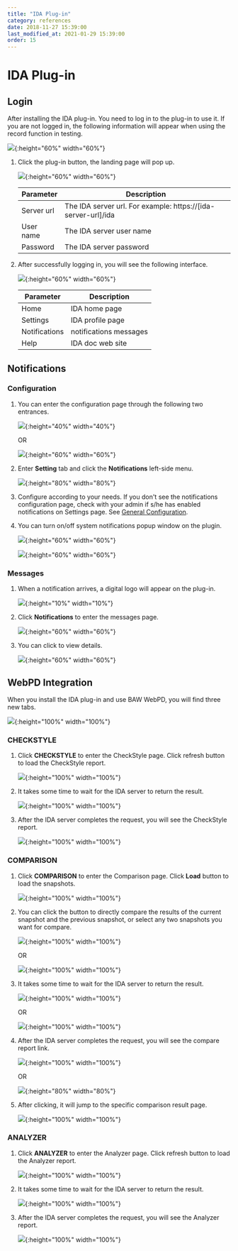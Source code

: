```yaml
---
title: "IDA Plug-in"
category: references
date: 2018-11-27 15:39:00
last_modified_at: 2021-01-29 15:39:00
order: 15
---
```


# IDA Plug-in

## Login

After installing the IDA plug-in. You need to log in to the plug-in to use it. If you are not logged in, the following information will appear when using the record function in testing.

![][plugin_message]{:height="60%" width="60%"}

1. Click the plug-in button, the landing page will pop up.
      
      
    ![][plugin_login]{:height="60%" width="60%"}

     Parameter             | Description       
	 ----------------------|-------------------
	 Server url           |The IDA server url. For example: https://[ida-server-url]/ida
	 User name            |The IDA server user name
	 Password             |The IDA server password
	 

2. After successfully logging in, you will see the following interface.

    ![][plugin_menu]{:height="60%" width="60%"}
    
	 Parameter             | Description       
	 ----------------------|-------------------
	 Home                  |IDA home page
	 Settings              |IDA profile page
	 Notifications         |notifications messages
	 Help                  |IDA doc web site
	 

## Notifications

### Configuration

1. You can enter the configuration page through the following two entrances.

    ![][plugin_profile_menu]{:height="40%" width="40%"}
        
    OR
    
    ![][plugin_settings]{:height="60%" width="60%"}
    
2. Enter **Setting** tab and click the **Notifications** left-side menu.

    ![][plugin_profile_main]{:height="80%" width="80%"}
    
3. Configure according to your needs. If you don't see the notifications configuration page, check with your admin if s/he has enabled notifications on Settings page. See [General Configuration][settings-notifications-step-ref].

4. You can turn on/off system notifications popup window on the plugin.

   ![][plugin_notifications]{:height="60%" width="60%"}

   ![][plugin_notifications_popup]{:height="60%" width="60%"}

### Messages

1. When a notification arrives, a digital logo will appear on the plug-in.

    ![][plugin_notification]{:height="10%" width="10%"}

2. Click **Notifications** to enter the messages page.

    ![][plugin_notification_message]{:height="60%" width="60%"}

3. You can click to view details.

    ![][plugin_notification_message_details]{:height="60%" width="60%"}

## WebPD Integration

When you install the IDA plug-in and use BAW WebPD, you will find three new tabs.

![][plugin_webpd_menu]{:height="100%" width="100%"}

### CHECKSTYLE

1. Click **CHECKSTYLE** to enter the CheckStyle page. Click refresh button to load the CheckStyle report.

    ![][plugin_webpd_checkstyle]{:height="100%" width="100%"}
    
2. It takes some time to wait for the IDA server to return the result.

    ![][plugin_webpd_checkstyle_loading]{:height="100%" width="100%"}

3. After the IDA server completes the request, you will see the CheckStyle report.

    ![][plugin_webpd_checkstyle_done]{:height="100%" width="100%"}

### COMPARISON

1. Click **COMPARISON** to enter the Comparison page. Click **Load** button to load the snapshots.

    ![][plugin_webpd_comparison]{:height="100%" width="100%"}
    
2. You can click the button to directly compare the results of the current snapshot and the previous snapshot, or select any two snapshots you want for compare.

    ![][plugin_webpd_comparison_compare]{:height="100%" width="100%"}

    OR
    
    ![][plugin_webpd_comparison_compare_any]{:height="100%" width="100%"}
    
3. It takes some time to wait for the IDA server to return the result.

    ![][plugin_webpd_comparison_compare_loading]{:height="100%" width="100%"}
    
     OR
     
    ![][plugin_webpd_comparison_compare_any_loading]{:height="100%" width="100%"}
    
4. After the IDA server completes the request, you will see the compare report link.
    
    ![][plugin_webpd_comparison_compare_done]{:height="100%" width="100%"}
    
     OR
     
    ![][plugin_webpd_comparison_compare_any_done]{:height="80%" width="80%"}
    
5. After clicking, it will jump to the specific comparison result page.

    ![][plugin_webpd_comparison_compare_details]{:height="100%" width="100%"}

    
### ANALYZER

1. Click **ANALYZER** to enter the Analyzer page. Click refresh button to load the Analyzer report.

    ![][plugin_webpd_analyzer]{:height="100%" width="100%"}
    
2. It takes some time to wait for the IDA server to return the result.

    ![][plugin_webpd_analyzer_loading]{:height="100%" width="100%"}

3. After the IDA server completes the request, you will see the Analyzer report.

    ![][plugin_webpd_analyzer_done]{:height="100%" width="100%"}
    

[plugin_login]: ../images/references/plugin_login.png
[plugin_message]: ../images/references/plugin_message.png
[plugin_settings]: ../images/references/plugin_settings.png
[plugin_profile_menu]: ../images/references/plugin_profile_menu.png
[plugin_profile_main]: ../images/references/plugin_profile_main.png
[plugin_profile_config]: ../images/references/plugin_profile_config.png
[plugin_notification]: ../images/references/plugin_notification.png
[plugin_notification_message]: ../images/references/plugin_notification_message.png
[plugin_notification_message_details]: ../images/references/plugin_notification_message_details.png
[plugin_menu]: ../images/references/plugin_menu.png
[plugin_webpd_menu]: ../images/references/plugin_webpd_menu.png
[plugin_webpd_comparison]: ../images/references/plugin_webpd_comparison.png
[plugin_webpd_comparison_compare]: ../images/references/plugin_webpd_comparison_compare.png
[plugin_webpd_comparison_compare_loading]: ../images/references/plugin_webpd_comparison_compare_loading.png
[plugin_webpd_comparison_compare_done]: ../images/references/plugin_webpd_comparison_compare_done.png
[plugin_webpd_comparison_compare_details]: ../images/references/plugin_webpd_comparison_compare_details.png
[plugin_webpd_comparison_compare_any]: ../images/references/plugin_webpd_comparison_compare_any.png
[plugin_webpd_comparison_compare_any_loading]: ../images/references/plugin_webpd_comparison_compare_any_loading.png
[plugin_webpd_comparison_compare_any_done]: ../images/references/plugin_webpd_comparison_compare_any_done.png
[plugin_webpd_checkstyle]: ../images/references/plugin_webpd_checkstyle.png
[plugin_webpd_checkstyle_loading]: ../images/references/plugin_webpd_checkstyle_loading.png
[plugin_webpd_checkstyle_done]: ../images/references/plugin_webpd_checkstyle_done.png
[plugin_webpd_analyzer]: ../images/references/plugin_webpd_analyzer.png
[plugin_webpd_analyzer_loading]: ../images/references/plugin_webpd_analyzer_loading.png
[plugin_webpd_analyzer_done]: ../images/references/plugin_webpd_analyzer_done.png
[settings-notifications-step-ref]: ../administration/administration-settings-configuration.html#general-configuration
[plugin_notifications]: ../images/references/plugin_notifications.png
[plugin_notifications_popup]: ../images/references/plugin_notifications_popup.png

